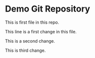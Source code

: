 # Demo Git Repository
This is first file in this repo.

This line is a first change in this file.

This is a second change.


This is third change.

